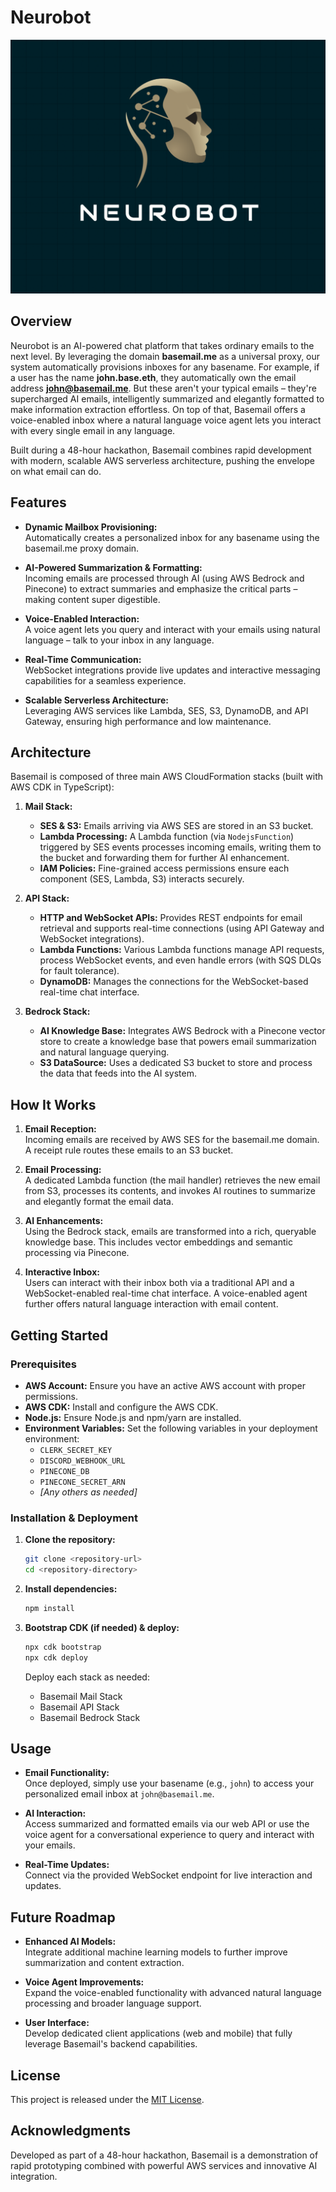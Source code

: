 # Neurobot

![logo](./assets/logo.png)

## Overview

Neurobot is an AI-powered chat platform that takes ordinary emails to the next level. By leveraging the domain **basemail.me** as a universal proxy, our system automatically provisions inboxes for any basename. For example, if a user has the name **john.base.eth**, they automatically own the email address **john@basemail.me**. But these aren't your typical emails – they're supercharged AI emails, intelligently summarized and elegantly formatted to make information extraction effortless. On top of that, Basemail offers a voice-enabled inbox where a natural language voice agent lets you interact with every single email in any language.

Built during a 48-hour hackathon, Basemail combines rapid development with modern, scalable AWS serverless architecture, pushing the envelope on what email can do.

## Features

- **Dynamic Mailbox Provisioning:**  
  Automatically creates a personalized inbox for any basename using the basemail.me proxy domain.

- **AI-Powered Summarization & Formatting:**  
  Incoming emails are processed through AI (using AWS Bedrock and Pinecone) to extract summaries and emphasize the critical parts – making content super digestible.

- **Voice-Enabled Interaction:**  
  A voice agent lets you query and interact with your emails using natural language – talk to your inbox in any language.

- **Real-Time Communication:**  
  WebSocket integrations provide live updates and interactive messaging capabilities for a seamless experience.

- **Scalable Serverless Architecture:**  
  Leveraging AWS services like Lambda, SES, S3, DynamoDB, and API Gateway, ensuring high performance and low maintenance.

## Architecture

Basemail is composed of three main AWS CloudFormation stacks (built with AWS CDK in TypeScript):

1. **Mail Stack:**

   - **SES & S3:** Emails arriving via AWS SES are stored in an S3 bucket.
   - **Lambda Processing:** A Lambda function (via `NodejsFunction`) triggered by SES events processes incoming emails, writing them to the bucket and forwarding them for further AI enhancement.
   - **IAM Policies:** Fine-grained access permissions ensure each component (SES, Lambda, S3) interacts securely.

2. **API Stack:**

   - **HTTP and WebSocket APIs:** Provides REST endpoints for email retrieval and supports real-time connections (using API Gateway and WebSocket integrations).
   - **Lambda Functions:** Various Lambda functions manage API requests, process WebSocket events, and even handle errors (with SQS DLQs for fault tolerance).
   - **DynamoDB:** Manages the connections for the WebSocket-based real-time chat interface.

3. **Bedrock Stack:**
   - **AI Knowledge Base:** Integrates AWS Bedrock with a Pinecone vector store to create a knowledge base that powers email summarization and natural language querying.
   - **S3 DataSource:** Uses a dedicated S3 bucket to store and process the data that feeds into the AI system.

## How It Works

1. **Email Reception:**  
   Incoming emails are received by AWS SES for the basemail.me domain. A receipt rule routes these emails to an S3 bucket.

2. **Email Processing:**  
   A dedicated Lambda function (the mail handler) retrieves the new email from S3, processes its contents, and invokes AI routines to summarize and elegantly format the email data.

3. **AI Enhancements:**  
   Using the Bedrock stack, emails are transformed into a rich, queryable knowledge base. This includes vector embeddings and semantic processing via Pinecone.

4. **Interactive Inbox:**  
   Users can interact with their inbox both via a traditional API and a WebSocket-enabled real-time chat interface. A voice-enabled agent further offers natural language interaction with email content.

## Getting Started

### Prerequisites

- **AWS Account:** Ensure you have an active AWS account with proper permissions.
- **AWS CDK:** Install and configure the AWS CDK.
- **Node.js:** Ensure Node.js and npm/yarn are installed.
- **Environment Variables:** Set the following variables in your deployment environment:
  - `CLERK_SECRET_KEY`
  - `DISCORD_WEBHOOK_URL`
  - `PINECONE_DB`
  - `PINECONE_SECRET_ARN`
  - _[Any others as needed]_

### Installation & Deployment

1. **Clone the repository:**

   ```bash
   git clone <repository-url>
   cd <repository-directory>
   ```

2. **Install dependencies:**

   ```bash
   npm install
   ```

3. **Bootstrap CDK (if needed) & deploy:**

   ```bash
   npx cdk bootstrap
   npx cdk deploy
   ```

   Deploy each stack as needed:

   - Basemail Mail Stack
   - Basemail API Stack
   - Basemail Bedrock Stack

## Usage

- **Email Functionality:**  
  Once deployed, simply use your basename (e.g., `john`) to access your personalized email inbox at `john@basemail.me`.

- **AI Interaction:**  
  Access summarized and formatted emails via our web API or use the voice agent for a conversational experience to query and interact with your emails.

- **Real-Time Updates:**  
  Connect via the provided WebSocket endpoint for live interaction and updates.

## Future Roadmap

- **Enhanced AI Models:**  
  Integrate additional machine learning models to further improve summarization and content extraction.

- **Voice Agent Improvements:**  
  Expand the voice-enabled functionality with advanced natural language processing and broader language support.

- **User Interface:**  
  Develop dedicated client applications (web and mobile) that fully leverage Basemail's backend capabilities.

## License

This project is released under the [MIT License](LICENSE).

## Acknowledgments

Developed as part of a 48-hour hackathon, Basemail is a demonstration of rapid prototyping combined with powerful AWS services and innovative AI integration.
